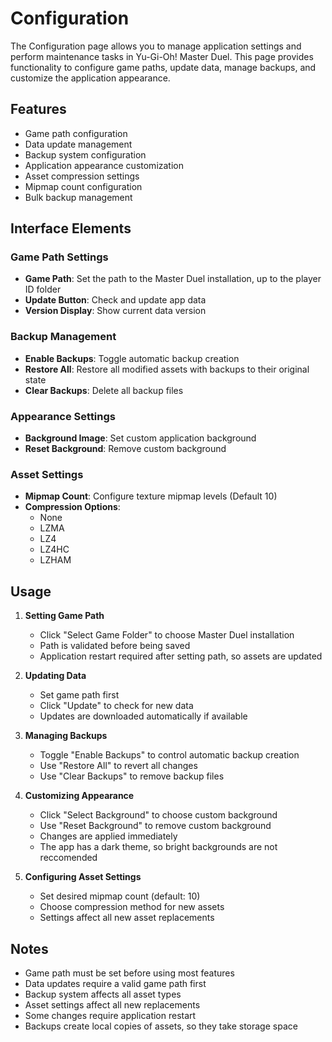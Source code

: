 # Configuration

The Configuration page allows you to manage application settings and perform maintenance tasks in Yu-Gi-Oh! Master Duel. This page provides functionality to configure game paths, update data, manage backups, and customize the application appearance.

## Features

- Game path configuration
- Data update management
- Backup system configuration
- Application appearance customization
- Asset compression settings
- Mipmap count configuration
- Bulk backup management

## Interface Elements

### Game Path Settings

- **Game Path**: Set the path to the Master Duel installation, up to the player ID folder
- **Update Button**: Check and update app data
- **Version Display**: Show current data version

### Backup Management

- **Enable Backups**: Toggle automatic backup creation
- **Restore All**: Restore all modified assets with backups to their original state
- **Clear Backups**: Delete all backup files

### Appearance Settings

- **Background Image**: Set custom application background
- **Reset Background**: Remove custom background

### Asset Settings

- **Mipmap Count**: Configure texture mipmap levels (Default 10)
- **Compression Options**:
  - None
  - LZMA
  - LZ4
  - LZ4HC
  - LZHAM

## Usage

1. **Setting Game Path**
   - Click "Select Game Folder" to choose Master Duel installation
   - Path is validated before being saved
   - Application restart required after setting path, so assets are updated

2. **Updating Data**
   - Set game path first
   - Click "Update" to check for new data
   - Updates are downloaded automatically if available

3. **Managing Backups**
   - Toggle "Enable Backups" to control automatic backup creation
   - Use "Restore All" to revert all changes
   - Use "Clear Backups" to remove backup files

4. **Customizing Appearance**
   - Click "Select Background" to choose custom background
   - Use "Reset Background" to remove custom background
   - Changes are applied immediately
   - The app has a dark theme, so bright backgrounds are not reccomended

5. **Configuring Asset Settings**
   - Set desired mipmap count (default: 10)
   - Choose compression method for new assets
   - Settings affect all new asset replacements

## Notes

- Game path must be set before using most features
- Data updates require a valid game path first
- Backup system affects all asset types
- Asset settings affect all new replacements
- Some changes require application restart
- Backups create local copies of assets, so they take storage space
